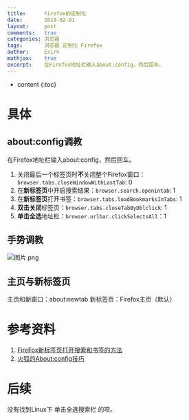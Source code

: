 ```yaml
---
title:		Firefox的定制化
date:		2019-02-01
layout:		post
comments:	true
categories:	浏览器
tags:		浏览器 定制化 Firefox
author:		Esirn
mathjax:	true
excerpt: 	在Firefox地址栏输入about:config，然后回车。
---
```

* content
{:toc}

# 具体
## about:config调教
在Firefox地址栏输入about:config，然后回车。 
1. 关闭最后一个标签页时**不**关闭整个Firefox窗口：`browser.tabs.closeWindowWithLastTab`: 0
2. 在**新标签页**中开启搜索结果：`browser.search.openintab`: 1 
3. 在**新标签页**打开书签：`browser.tabs.loadBookmarksInTabs`: 1
4. **双击关闭**标签页：`browser.tabs.closeTabByDblclick`: 1
5. **单击全选**地址栏：`browser.urlbar.clickSelectsAll`：1

## 手势调教
![图片.png](https://upload-images.jianshu.io/upload_images/11779480-13ef711f138bec7e.png?imageMogr2/auto-orient/strip%7CimageView2/2/w/1240)

## 主页与新标签页
主页和新窗口：about:newtab
新标签页：Firefox主页（默认）

# 参考资料
1. [FireFox新标签页打开搜索和书签的方法](https://www.2cto.com/os/201711/699522.html) 
2. [火狐的About:config技巧 ](https://www.douban.com/group/topic/7816995/)

# 后续
没有找到Linux下 单击全选搜索栏 的项。
